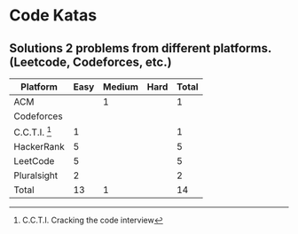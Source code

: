 # Code Katas
Solutions 2 problems from different platforms. (Leetcode, Codeforces, etc.)
---

|Platform     |Easy|Medium|Hard|Total|
|-------------|-----|-----|----|-----|
|ACM          |     |  1  |    |  1  |
|Codeforces   |     |     |    |     |
|C.C.T.I. [^1]|  1  |     |    |  1  |
|HackerRank   |  5  |     |    |  5  |
|LeetCode     |  5  |     |    |  5  |
|Pluralsight  |  2  |     |    |  2  |
|Total        | 13  |  1  |    | 14  |

[^1]: C.C.T.I. Cracking the code interview
